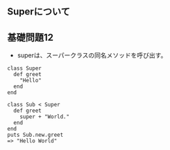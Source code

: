 ## Superについて

## 基礎問題12
- superは、スーパークラスの同名メソッドを呼び出す。
```
class Super
  def greet
    "Hello"
  end
end

class Sub < Super
  def greet
    super + "World."
  end
end
puts Sub.new.greet
=> "Hello World"
```
